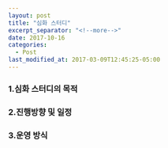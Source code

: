 ```yaml
---
layout: post
title: "심화 스터디"
excerpt_separator: "<!--more-->"
date: 2017-10-16
categories:
  - Post
last_modified_at: 2017-03-09T12:45:25-05:00
---
```


### 1.심화 스터디의 목적

### 2.진행방향 및 일정


### 3.운영 방식


